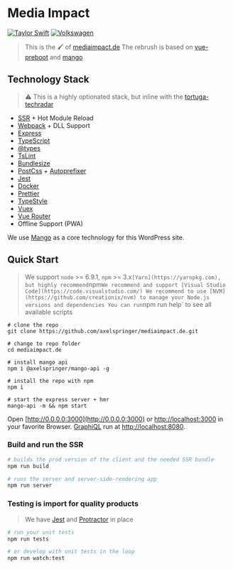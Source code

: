 # Media Impact
[![Taylor Swift](https://img.shields.io/badge/secured%20by-taylor%20swift-brightgreen.svg)](https://twitter.com/SwiftOnSecurity)
[![Volkswagen](https://auchenberg.github.io/volkswagen/volkswargen_ci.svg?v=1)](https://github.com/auchenberg/volkswagen)

> This is the 🖌️ of [mediaimpact.de](http://www.mediaimpact.de)
> The rebrush is based on [vue-preboot](https://github.com/katallaxie/vue-preboot) and [mango](https://github.com/axelspringer/mango)

## Technology Stack

> ⚠️ This is a highly optionated stack, but inline with the [tortuga-techradar](https://axelspringer.github.io/tortuga-techrada)

* [SSR](https://ssr.vuejs.org) + Hot Module Reload
* [Webpack](http://webpack.github.io/) + DLL Support
* [Express](https://github.com/expressjs/express)
* [TypeScript](http://www.typescriptlang.org/)
* [@types](https://www.google.com/url?sa=t&rct=j&q=&esrc=s&source=web&cd=3&cad=rja&uact=8&ved=0ahUKEwjgjdrR7u_NAhUQ7GMKHXgpC4EQFggnMAI&url=https%3A%2F%2Fwww.npmjs.com%2F~types&usg=AFQjCNG2PFhwEo88JKo12mrw_4d0w1oNiA&sig2=N69zbO0yN8ET7v4KVCUOKA)
* [TsLint](http://palantir.github.io/tslint/)
* [Bundlesize](https://github.com/siddharthkp/bundlesize)
* [PostCss](https://github.com/postcss/postcss) + [Autoprefixer](https://github.com/postcss/autoprefixer)
* [Jest](https://facebook.github.io/jest)
* [Docker](https://docker.io)
* [Prettier](https://github.com/prettier/prettier)
* [TypeStyle](https://github.com/typestyle/typestyle)
* [Vuex](https://github.com/vuejs/vuex)
* [Vue Router](https://github.com/vuejs/vue-router)
* Offline Support (PWA)

We use [Mango](https://github.com/axelspringer/mango) as a core technology for this WordPress site.

## Quick Start

> We support `node` >= 6.9.1, `npm` >= 3.x` [Yarn](https://yarnpkg.com), but highly recommend `npm`
> We recommend and support [Visual Studio Code](https://code.visualstudio.com/)
> We recommend to use [NVM](https://github.com/creationix/nvm) to manage your Node.js versions and dependencies
> You can run `npm run help` to see all available scripts

```
# clone the repo
git clone https://github.com/axelspringer/mediaimpact.de.git

# change to repo folder
cd mediaimpact.de

# install mango api
npm i @axelspringer/mango-api -g

# install the repo with npm
npm i

# start the express server + hmr
mango-api -m && npm start
```

Open [http://0.0.0.0:3000](http://0.0.0.0:3000) or [http://localhost:3000](http://localhost:3000) in your favorite Browser. [GraphiQL](https://github.com/graphql/graphiql) run at [http://localhost:8080](http://localhost:8080).

### Build and run the SSR

```bash
# builds the prod version of the client and the needed SSR bundle
npm run build

# runs the server and server-side-rendering app
npm run server
```

### Testing is import for quality products

> We have [Jest](https://facebook.github.io/jest) and [Protractor](http://www.protractortest.org/) in place

```bash
# run your unit tests
npm run tests

# or develop with unit tests in the loop
npm run watch:test
```
